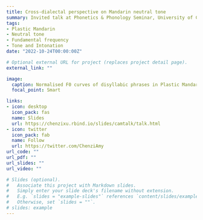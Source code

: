 ```yaml
---
title: Cross-dialectal perspective on Mandarin neutral tone
summary: Invited talk at Phonetics & Phonology Seminar, University of Cambridge
tags:
- Plastic Mandarin
- Neutral tone
- Fundamental frequency
- Tone and Intonation
date: "2022-10-24T00:00:00Z"

# Optional external URL for project (replaces project detail page).
external_link: ""

image:
  caption: Normalised F0 curves of disyllabic phrases in Plastic Mandarin
  focal_point: Smart

links:
- icon: desktop
  icon_pack: fas
  name: Slides
  url: https://chenzixu.rbind.io/slides/camtalk/talk.html
- icon: twitter
  icon_pack: fab
  name: Follow
  url: https://twitter.com/ChenziAmy
url_code: ""
url_pdf: ""
url_slides: ""
url_video: ""

# Slides (optional).
#   Associate this project with Markdown slides.
#   Simply enter your slide deck's filename without extension.
#   E.g. `slides = "example-slides"` references `content/slides/example-slides.md`.
#   Otherwise, set `slides = ""`.
# slides: example
---
```


